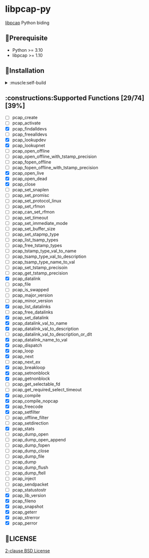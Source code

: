 # libpcap-py
[libpcap](https://www.tcpdump.org/) Python biding

## :pray:Prerequisite
 * Python >= 3.10
 * libpcap >= 1.10
 
## :running:Installation
<details>
<summary>:muscle:self-build</summary>

##### step 1
install followings
```sh
sudo apt install libpcap-dev
sudo apt install python3.10-dev libpython3.10-dev
```
##### step 2
clone and build using setup.py
```sh
git clone https://github.com/tooosay/libpcap-py
cd libpcap-py
python3 setup.py build
```
##### step 3
install using setup.py
```sh
python3 setup.py install
```
</details>


## :constructions:Supported Functions [29/74][39%]
- [ ] pcap_create
- [ ] pcap_activate
- [X] pcap_findalldevs
- [ ] pcap_freealldevs
- [X] pcap_lookupdev
- [X] pcap_lookupnet
- [ ] pcap_open_offline
- [ ] pcap_open_offline_with_tstamp_precision
- [ ] pcap_fopen_offline
- [ ] pcap_fopen_offline_with_tstamp_precision
- [X] pcap_open_live
- [X] pcap_open_dead
- [X] pcap_close
- [ ] pcap_set_snaplen
- [ ] pcap_set_promisc
- [ ] pcap_set_protocol_linux
- [ ] pcap_set_rfmon
- [ ] pcap_can_set_rfmon
- [ ] pcap_set_timeout
- [ ] pcap_set_immediate_mode
- [ ] pcap_set_buffer_size
- [ ] pcap_set_stapmp_type
- [ ] pcap_list_tsamp_types
- [ ] pcap_free_tstamp_types
- [ ] pcap_tstamp_type_val_to_name
- [ ] pcap_tsamp_type_val_to_description
- [ ] pcap_tsamp_type_name_to_val
- [ ] pcap_set_tstamp_precisoin
- [ ] pcap_get_tstamp_precision
- [X] pcap_datalink
- [ ] pcap_file
- [ ] pcap_is_swapped
- [ ] pcap_major_version
- [ ] pcap_minor_version
- [X] pcap_list_datalinks
- [ ] pcap_free_datalinks
- [X] pcap_set_datalink
- [X] pcap_datalink_val_to_name
- [X] pcap_datalink_val_to_description
- [ ] pcap_datalink_val_to_description_or_dlt
- [X] pcap_datalink_name_to_val
- [X] pcap_dispatch
- [X] pcap_loop
- [X] pcap_next
- [ ] pcap_next_ex
- [X] pcap_breakloop
- [X] pcap_setnonblock
- [X] pcap_getnonblock
- [ ] pcap_get_selectable_fd
- [ ] pcap_get_required_select_timeout
- [X] pcap_compile
- [X] pcap_compile_nopcap
- [X] pcap_freecode
- [X] pcap_setfilter
- [ ] pcap_offline_filter
- [ ] pcap_setdirection
- [X] pcap_stats
- [ ] pcap_dump_open
- [ ] pcap_dump_open_append
- [ ] pcap_dump_fopen
- [ ] pcap_dump_close
- [ ] pcap_dump_file
- [ ] pcap_dump
- [ ] pcap_dump_flush
- [ ] pcap_dump_ftell
- [ ] pcap_inject
- [ ] pcap_sendpacket
- [ ] pcap_statustostr
- [X] pcap_lib_version
- [X] pcap_fileno
- [X] pcap_snapshot
- [X] pcap_geterr
- [X] pcap_strerror
- [X] pcap_perror

## :oden:LICENSE
[2-clause BSD License](https://opensource.org/license/bsd-2-clause/)


